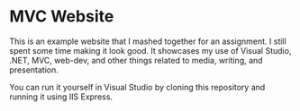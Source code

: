 # MVC Website

This is an example website that I mashed together for an assignment. I still spent some time making it look good. It showcases my use of Visual Studio, .NET, MVC, web-dev, and other things related to media, writing, and presentation.

You can run it yourself in Visual Studio by cloning this repository and running it using IIS Express.

